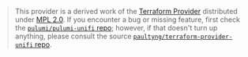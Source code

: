 > This provider is a derived work of the [Terraform Provider](https://github.com/paultyng/terraform-provider-unifi)
> distributed under [MPL 2.0](https://www.mozilla.org/en-US/MPL/2.0/). If you encounter a bug or missing feature,
> first check the [`pulumi/pulumi-unifi` repo](https://github.com/pulumi/pulumi-unifi/issues); however, if that doesn't turn up anything,
> please consult the source [`paultyng/terraform-provider-unifi` repo](https://github.com/paultyng/terraform-provider-unifi/issues).
